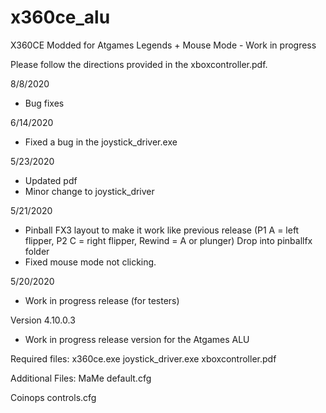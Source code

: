 # x360ce_alu
 
X360CE Modded for Atgames Legends + Mouse Mode - Work in progress

Please follow the directions provided in the xboxcontroller.pdf.

8/8/2020
 - Bug fixes 

6/14/2020
 - Fixed a bug in the joystick_driver.exe

5/23/2020
 - Updated pdf
 - Minor change to joystick_driver

5/21/2020
 - Pinball FX3 layout to make it work like previous release (P1 A = left flipper, P2 C = right flipper, Rewind = A or plunger)
   Drop into pinballfx folder
 - Fixed mouse mode not clicking.


5/20/2020
 - Work in progress release (for testers)

Version 4.10.0.3
 - Work in progress release version for the Atgames ALU
 
 
 Required files:
 x360ce.exe
 joystick_driver.exe
 xboxcontroller.pdf


Additional Files:
MaMe
default.cfg

Coinops
controls.cfg


